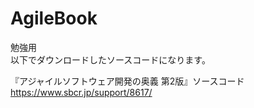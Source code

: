 # AgileBook

勉強用  
以下でダウンロードしたソースコードになります。

『アジャイルソフトウェア開発の奥義 第2版』ソースコード  
https://www.sbcr.jp/support/8617/

